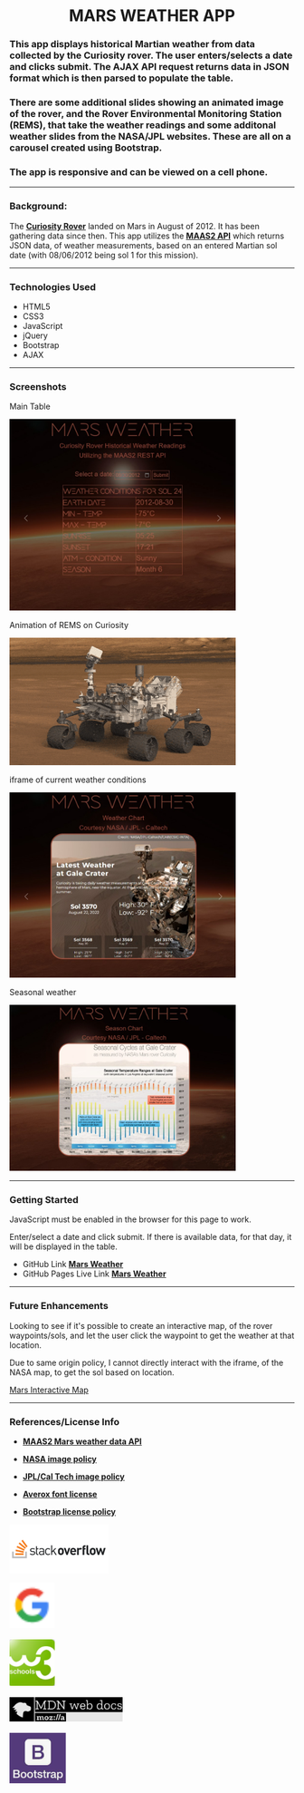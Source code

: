 **<h1 align="center"> MARS WEATHER APP</h1>**

### This app displays historical Martian weather from data collected by the Curiosity rover. The user enters/selects a date and clicks submit. The AJAX API request returns data in JSON format which is then parsed to populate the table.

### There are some additional slides showing an animated image of the rover, and the Rover Environmental Monitoring Station (REMS), that take the weather readings and some additonal weather slides from the NASA/JPL websites. These are all on a carousel created using Bootstrap.

### The app is responsive and can be viewed on a cell phone.

---

### **Background:**

The **<u>[Curiosity Rover](https://mars.nasa.gov/msl/home/)</u>** landed on Mars in August of 2012. It has been gathering data since then. This app utilizes the **<u>[MAAS2 API](https://www.programmableweb.com/api/maas2-rest-api-v100)</u>** which returns JSON data, of weather measurements, based on an entered Martian sol date (with 08/06/2012 being sol 1 for this mission).

---

### **Technologies Used**

- HTML5
- CSS3
- JavaScript
- jQuery
- Bootstrap
- AJAX

---

### **Screenshots**

Main Table

<img src="./imgs/Screenshots/MainPage.jpg" alt="main page" width="400"/>

Animation of REMS on Curiosity

<img src="./imgs/WeatherSystemOnRover.gif" alt="animated rover" width="400"/>

iframe of current weather conditions

<img src="./imgs/Screenshots/LatestWeather.jpg" alt="current weather" width="400"/>

Seasonal weather

<img src="./imgs/Screenshots/Seasons.jpg" alt="animated rover" width="400"/>

---

### **Getting Started**

JavaScript must be enabled in the browser for this page to work.

Enter/select a date and click submit. If there is available data, for that day, it will be displayed in the table.

- GitHub Link **[Mars Weather](https://github.com/npsaunders/Mars-Weather-App)**
- GitHub Pages Live Link **[Mars Weather](https://npsaunders.github.io/Mars-Weather-App/)**

---

### **Future Enhancements**

Looking to see if it's possible to create an interactive map, of the rover waypoints/sols, and let the user click the waypoint to get the weather at that location.

Due to same origin policy, I cannot directly interact with the iframe, of the NASA map, to get the sol based on location.

<a href="https://mars.nasa.gov/maps/location/?mission=MSL&site=NOW&mapLon=137.39720821380618&mapLat=-4.752126563545443&mapZoom=16&globeLon=137.3978687&globeLat=-4.663687049999997&globeZoom=13&globeCamera=0,-2441.40625,0,0,1,0&panePercents=0,100,0&on=Current Position$1.00,Waypoints$1.00,Surface View$1.00,Rover Path$1.00,Labels$1.00,Basemap$1.00,Gale Crater Map$1.00">Mars Interactive Map</a>

---

### **References/License Info**

- **<u>[MAAS2 Mars weather data API](https://maas2.apollorion.com/#/SolToGet)</u>**

- **<u>[NASA image policy](https://www.nasa.gov/multimedia/guidelines/index.html)</u>**

- **<u>[JPL/Cal Tech image policy](https://www.jpl.nasa.gov/jpl-image-use-policy)</u>**

- **<u>[Averox font license](./font/!license.txt)</u>**

- **<u>[Bootstrap license policy](https://getbootstrap.com/docs/4.0/about/license/#:~:text=Bootstrap%20is%20released%20under%20the%20MIT%20license%20and%20is%20copyright%202018%20Twitter)</u>**

![StackOverflow](./imgs/StackOverflow.png)

<img src="./imgs/googleLogo-sm.png" width="80">
<br><br>
<img src="./imgs/W3schools.png" width="80">
<br><br>
<img src="./imgs/MDN_Web_Docs-Logo.png" width="200">
<br><br>
<img src="./imgs/BootStrap.png" width="100">
